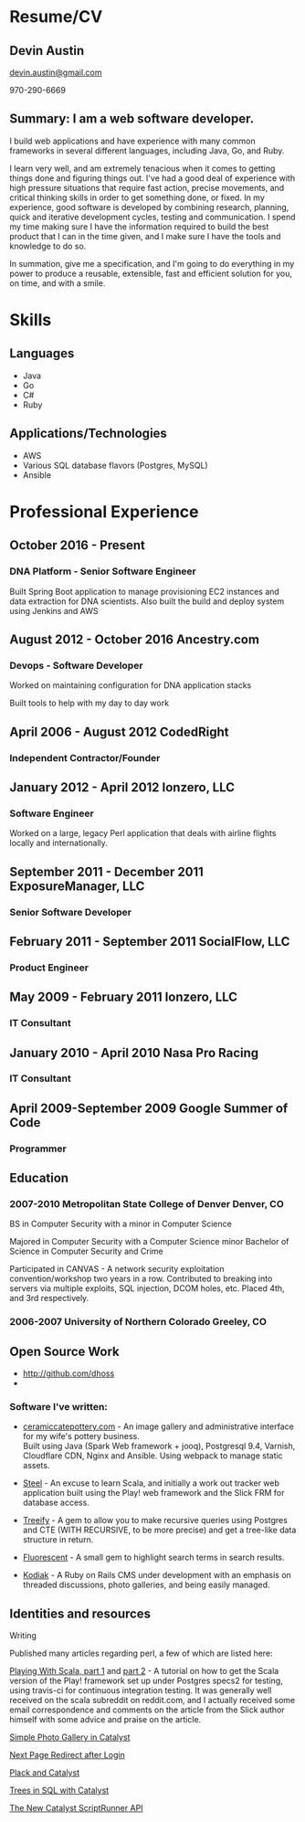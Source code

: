 # Resume/CV

## Devin Austin

devin.austin@gmail.com

970-290-6669


## Summary: I am a web software developer.

I build web applications and have experience with many common frameworks in several different languages, including Java, Go, and Ruby.

I learn very well, and am extremely tenacious when it comes to getting things done and figuring things out.  I've had a good deal of experience with high pressure situations
that require fast action, precise movements, and critical thinking skills in order to get something done, or fixed.  In my experience, good software is developed by combining research, planning, quick and iterative development cycles, testing and communication.  I spend my time making sure I have the information required to build the best product that I can in the time given, and I make sure I have the tools and knowledge to do so.

In summation, give me a specification, and I'm going to do everything in my power to produce a reusable, extensible, fast and efficient solution for you, on time, and with a smile.

# Skills

## Languages

* Java
* Go
* C#
* Ruby

## Applications/Technologies

* AWS
* Various SQL database flavors (Postgres, MySQL)
* Ansible


# Professional Experience

## October 2016 - Present

### DNA Platform - Senior Software Engineer
Built Spring Boot application to manage provisioning EC2 instances and
data extraction for DNA scientists.  Also built the build and deploy
system using Jenkins and AWS


## August 2012 - October 2016 Ancestry.com

### Devops - Software Developer
Worked on maintaining configuration for DNA application stacks

Built tools to help with my day to day work

## April 2006  - August 2012 CodedRight

### Independent Contractor/Founder

## January 2012 - April 2012 Ionzero, LLC

### Software Engineer

Worked on a large, legacy Perl application that deals with airline flights locally and internationally.

## September 2011 - December 2011 ExposureManager, LLC

### Senior Software Developer

## February 2011 - September 2011 SocialFlow, LLC

### Product Engineer

## May 2009 - February 2011 Ionzero, LLC

### IT Consultant

## January 2010 - April 2010 Nasa Pro Racing

### IT Consultant

## April 2009-September 2009 Google Summer of Code

### Programmer

## Education

### 2007-2010 Metropolitan State College of Denver Denver, CO

BS in Computer Security with a minor in Computer Science

Majored in Computer Security with a Computer Science minor Bachelor of Science in Computer Security and Crime

Participated in CANVAS - A network security exploitation convention/workshop two years in a row. Contributed to breaking into servers via multiple exploits, SQL injection, DCOM holes, etc. Placed 4th, and 3rd respectively.

### 2006-2007 University of Northern Colorado Greeley, CO

## Open Source Work

* http://github.com/dhoss
* 
### Software I've written:

  * [ceramiccatepottery.com](http://www.ceramiccatepottery.com) - An image gallery and administrative interface for my wife's pottery business.  
                                                                  Built using Java (Spark Web framework + jooq), Postgresql 9.4, Varnish, Cloudflare CDN, Nginx and Ansible.  Using webpack to manage static assets.
                                                                  
  * [Steel](https://github.com/dhoss/steel) - An excuse to learn Scala, and initially a work out tracker web application built using the Play! web framework and the Slick FRM for database access.

  * [Treeify](https://rubygems.org/gems/treeify) - A gem to allow you to make recursive queries using Postgres and CTE (WITH RECURSIVE, to be more precise) and get a tree-like data structure in return.

  * [Fluorescent](https://rubygems.org/gems/fluorescent) - A small gem to highlight search terms in search results.
  
  * [Kodiak](https://github.com/dhoss/Kodiak) - A Ruby on Rails CMS under development with an emphasis on threaded discussions, photo galleries, and being easily managed.


## Identities and resources

Writing

Published many articles regarding perl, a few of which are listed here:

[Playing With Scala, part 1](http://stonecolddev.in/posts/playing-with-scala-building-a-small-web-app-with-play-2-4-play-slick-and-postgres) and [part 2](http://stonecolddev.in/posts/playing-with-scala-building-a-small-web-app-with-play-2-4-play-slick-and-postgres-part-2-testing) - A tutorial on how to get the Scala version of the Play! framework set up under Postgres specs2 for testing, using travis-ci for continuous integration testing.  It was generally well received on the scala subreddit on reddit.com, and I actually received some email correspondence and comments on the article from the Slick author himself with some advice and praise on the article.

[Simple Photo Gallery in Catalyst](http://www.catalystframework.org/calendar/2008/5)

[Next Page Redirect after Login](http://dev.catalyst.perl.org/wiki/wikicookbook/nextpageredirect)

[Plack and Catalyst](thttp://www.catalystframework.org/calendar/2009/23)

[Trees in SQL with Catalyst](http://www.catalystframework.org/calendar/2009/13)

[The New Catalyst ScriptRunner API](http://www.catalystframework.org/calendar/2009/7)

